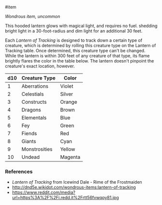  #item 

_Wondrous item, uncommon_

This hooded lantern glows with magical light, and requires no fuel. shedding bright light in a 30-foot-radius and dim light for an additional 30 feet.

Each _Lantern of Tracking_ is designed to track down a certain type of creature, which is determined by rolling this creature type on the Lantern of Tracking table. Once determined, this creature type can't be changed. While the lantern is within 300 feet of any creature of that type, its flame brightly flares the color in the table below. The lantern doesn't pinpoint the creature's exact location, however.

| d10 | Creature Type | Color   |
| --- | ------------- | ------- |
| 1   | Aberrations   | Violet  |
| 2   | Celestials    | Silver  |
| 3   | Constructs    | Orange  |
| 4   | Dragons       | Brown   |
| 5   | Elementals    | Blue    |
| 6   | Fey           | Green   |
| 7   | Fiends        | Red     |
| 8   | Giants        | Cyan    |
| 9   | Monstrosities | Yellow  |
| 10  | Undead        | Magenta |

### References

* *Lantern of Tracking* from Icewind Dale - Rime of the Frostmaiden
* http://dnd5e.wikidot.com/wondrous-items:lantern-of-tracking
* https://www.reddit.com/media?url=https%3A%2F%2Fi.redd.it%2Frtt56fvwqpy81.jpg
